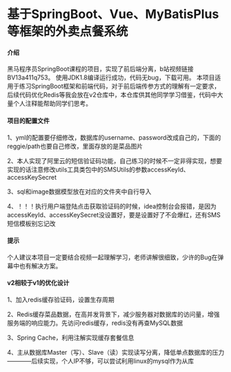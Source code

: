 # 基于SpringBoot、Vue、MyBatisPlus等框架的外卖点餐系统
#### 介绍
黑马程序员SpringBoot课程的项目，实现了前后端分离，b站视频链接BV13a411q753。 使用JDK1.8编译运行成功，代码无bug，下载可用。 本项目适用于练习SpringBoot框架和前端代码，对于前后端传参方式的理解有一定要求，后续代码优化Redis等我会放在v2仓库中，本仓库供其他同学学习借鉴，代码中大量个人注释能帮助同学们思考。

#### 项目的配置文件
1、yml的配置要仔细修改，数据库的username、password改成自己的，下面的reggie/path也要自己修改，里面存放的是菜品图片

2、本人实现了阿里云的短信验证码功能，自己练习的时候不一定非得实现，想要实现的话注意修改utils工具类包中的SMSUtils的参数accessKeyId、accessKeySecret

3、sql和image数据模型放在对应的文件夹中自行导入

4、！！！执行用户端登陆点击获取验证码的时候，idea控制台会报错，是因为accessKeyId、accessKeySecret没设置好，要是设置好了不会爆红，还有SMS短信模板别忘记改

#### 提示
个人建议本项目一定要结合视频一起理解学习，老师讲解很细致，少许的Bug在弹幕中也有解决方案。

#### v2相较于v1的优化设计
1、加入redis缓存验证码，设置生存周期

2、Redis缓存菜品数据，在高并发背景下，减少服务器对数据库的访问量，增强服务端的响应能力。先访问redis缓存，redis没有再查MySQL数据

3、Spring Cache，利用注解实现缓存套餐信息

4、主从数据库Master（写）、Slave（读）实现读写分离，降低单点数据库的压力————后续实现，个人IP不够，可以尝试利用linux的mysql作为从库

